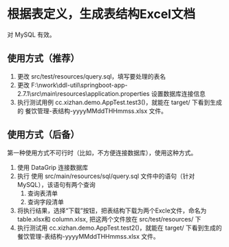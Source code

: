 # 根据表定义，生成表结构Excel文档

对 MySQL 有效。

## 使用方式（推荐）
1. 更改 src/test/resources/query.sql，填写要处理的表名
2. 更改 F:\nwork\ddl-util\springboot-app-2.7.1\src\main\resources\application.properties
   设置数据库连接信息
3. 执行测试用例 cc.xizhan.demo.AppTest.test3()，就能在 target/ 下看到生成的 餐饮管理-表结构-yyyyMMddTHHmmss.xlsx 文件。

## 使用方式（后备）
第一种使用方式不可行时（比如，不方便连接数据库），使用这种方式。
1. 使用 DataGrip 连接数据库
2. 执行 使用 src/main/resources/sql/query.sql 文件中的语句（针对MySQL），该语句有两个查询
    1. 查询表清单
    2. 查询字段清单
3. 将执行结果，选择“下载”按钮，把表结构下载为两个Excle文件，命名为 table.xlsx和 column.xlsx,
   把这两个文件放在 src/test/resources/ 下
4. 执行测试用 cc.xizhan.demo.AppTest.test2()，就能在 target/ 下看到生成的 餐饮管理-表结构-yyyyMMddTHHmmss.xlsx 文件。
